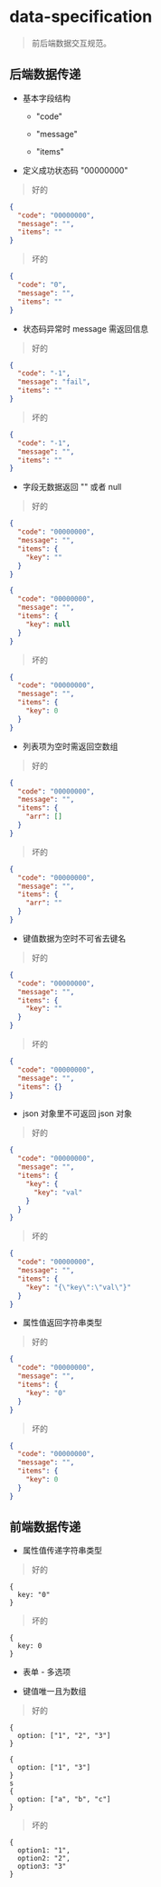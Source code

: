 # data-specification

> 前后端数据交互规范。


## 后端数据传递

+ 基本字段结构

  - "code"

  - "message"

  - "items"

+ 定义成功状态码 "00000000"

> 好的
```json
{
  "code": "00000000",
  "message": "",
  "items": ""
}
```

> 坏的
```json
{
  "code": "0",
  "message": "",
  "items": ""
}
```

+ 状态码异常时 message 需返回信息

> 好的
```json
{
  "code": "-1",
  "message": "fail",
  "items": ""
}
```

> 坏的
```json
{
  "code": "-1",
  "message": "",
  "items": ""
}
```

+ 字段无数据返回 "" 或者 null

> 好的
```json
{
  "code": "00000000",
  "message": "",
  "items": {
    "key": ""
  }
}

{
  "code": "00000000",
  "message": "",
  "items": {
    "key": null
  }
}
```

> 坏的
```json
{
  "code": "00000000",
  "message": "",
  "items": {
    "key": 0
  }
}
```

+ 列表项为空时需返回空数组

> 好的
```json
{
  "code": "00000000",
  "message": "",
  "items": {
    "arr": []
  }
}
```

> 坏的
```json
{
  "code": "00000000",
  "message": "",
  "items": {
    "arr": ""
  }
}
```

+ 键值数据为空时不可省去键名

> 好的
```json
{
  "code": "00000000",
  "message": "",
  "items": {
    "key": ""
  }
}
```

> 坏的
```json
{
  "code": "00000000",
  "message": "",
  "items": {}
}
```

+ json 对象里不可返回 json 对象

> 好的
```json
{
  "code": "00000000",
  "message": "",
  "items": {
    "key": {
      "key": "val"
    }
  }
}
```

> 坏的
```json
{
  "code": "00000000",
  "message": "",
  "items": {
    "key": "{\"key\":\"val\"}"
  }
}
```

+ 属性值返回字符串类型

> 好的
```json
{
  "code": "00000000",
  "message": "",
  "items": {
    "key": "0"
  }
}
```

> 坏的
```json
{
  "code": "00000000",
  "message": "",
  "items": {
    "key": 0
  }
}
```


## 前端数据传递

+ 属性值传递字符串类型

> 好的
```javasrcipt
{
  key: "0"
}
```

> 坏的
```javasrcipt
{
  key: 0
}
```

+ 表单 - 多选项

 - 键值唯一且为数组

> 好的
```javasrcipt
{
  option: ["1", "2", "3"]
}

{
  option: ["1", "3"]
}
s
{
  option: ["a", "b", "c"]
}
```

> 坏的
```javasrcipt
{
  option1: "1",
  option2: "2",
  option3: "3"
}
```
